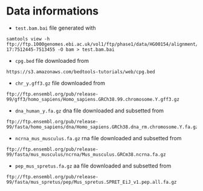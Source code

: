 
# Data informations


- `test.bam.bai` file generated with

```
samtools view -h ftp://ftp.1000genomes.ebi.ac.uk/vol1/ftp/phase1/data/HG00154/alignment/HG00154.mapped.ILLUMINA.bwa.GBR.low_coverage.20101123.bam 17:7512445-7513455 -O bam > test.bam.bai
```


- `cpg.bed` file downloaded from

```
https://s3.amazonaws.com/bedtools-tutorials/web/cpg.bed
```


- `chr_y.gff3.gz` file downloaded from

```
ftp://ftp.ensembl.org/pub/release-99/gff3/homo_sapiens/Homo_sapiens.GRCh38.99.chromosome.Y.gff3.gz
```


- `dna_human_y.fa.gz` dna file downloaded and subsetted from 

```
ftp://ftp.ensembl.org/pub/release-99/fasta/homo_sapiens/dna/Homo_sapiens.GRCh38.dna_rm.chromosome.Y.fa.gz
```

- `ncrna_mus_musculus.fa.gz` rna file downloaded and subsetted from 

```
ftp://ftp.ensembl.org/pub/release-99/fasta/mus_musculus/ncrna/Mus_musculus.GRCm38.ncrna.fa.gz
```

- `pep_mus_spretus.fa.gz` aa file downloaded and subsetted from 

```
ftp://ftp.ensembl.org/pub/release-99/fasta/mus_spretus/pep/Mus_spretus.SPRET_EiJ_v1.pep.all.fa.gz
```
